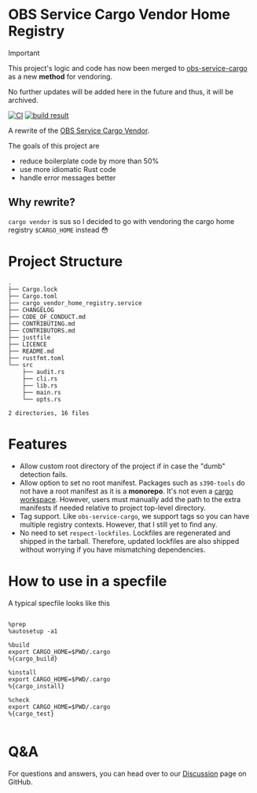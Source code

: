 # OBS Service Cargo Vendor Home Registry

> [!IMPORTANT]
> This project's logic and code has now been merged to
> [obs-service-cargo](https://github.com/openSUSE-Rust/obs-service-cargo)
> as a new **method** for vendoring.
>
> No further updates will be added here in the future and thus, it will be
> archived.

[![CI](https://github.com/openSUSE-Rust/obs-service-cargo-vendor-home-registry/actions/workflows/ci.yml/badge.svg)](https://github.com/openSUSE-Rust/obs-service-cargo-vendor-home-registry/actions/workflows/ci.yml)
[![build result](https://build.opensuse.org/projects/devel:languages:rust/packages/obs-service-cargo-vendor-home-registry/badge.svg?type=percent)](https://build.opensuse.org/package/show/devel:languages:rust/obs-service-cargo-vendor-home-registry)

A rewrite of the [OBS Service Cargo Vendor](https://github.com/Firstyear/obs-service-cargo/).

The goals of this project are
- reduce boilerplate code by more than 50%
- use more idiomatic Rust code
- handle error messages better

## Why rewrite?

`cargo vendor` is sus so I decided to go with vendoring the cargo home registry `$CARGO_HOME` instead 😳

# Project Structure

```
.
├── Cargo.lock
├── Cargo.toml
├── cargo_vendor_home_registry.service
├── CHANGELOG
├── CODE_OF_CONDUCT.md
├── CONTRIBUTING.md
├── CONTRIBUTORS.md
├── justfile
├── LICENCE
├── README.md
├── rustfmt.toml
└── src
    ├── audit.rs
    ├── cli.rs
    ├── lib.rs
    ├── main.rs
    └── opts.rs

2 directories, 16 files
```

# Features
- Allow custom root directory of the project if in case the "dumb" detection
fails.
- Allow option to set no root manifest. Packages such as `s390-tools` do
not have a root manifest as it is a **monorepo**. It's not even a [cargo
workspace](https://doc.rust-lang.org/book/ch14-03-cargo-workspaces.html).
However, users must manually add the path to the extra manifests if needed
relative to project top-level directory.
- Tag support. Like `obs-service-cargo`, we support tags so you can have
multiple registry contexts.  However, that I still yet to find any.
- No need to set `respect-lockfiles`. Lockfiles are regenerated and shipped
in the tarball. Therefore, updated lockfiles are also shipped without worrying
if you have mismatching dependencies.

# How to use in a specfile

A typical specfile looks like this

```

%prep
%autosetup -a1

%build
export CARGO_HOME=$PWD/.cargo
%{cargo_build}

%install
export CARGO_HOME=$PWD/.cargo
%{cargo_install}

%check
export CARGO_HOME=$PWD/.cargo
%{cargo_test}


```


# Q&A

For questions and answers, you can head over to our
[Discussion](https://github.com/orgs/openSUSE-Rust/discussions) page on GitHub.
